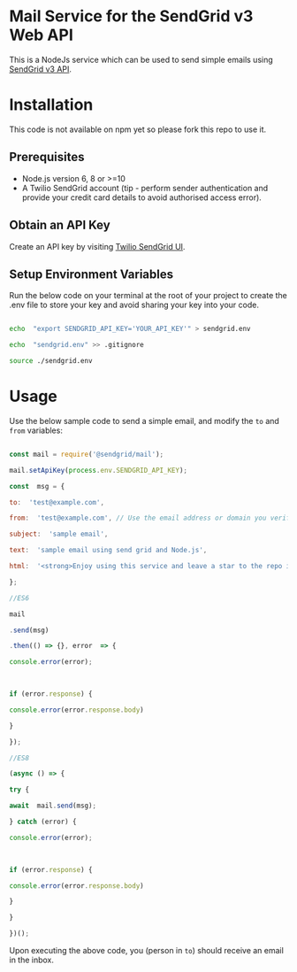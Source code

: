 
# Mail Service for the SendGrid v3 Web API

This is a NodeJs service which can be used to send simple emails using [SendGrid v3 API](https://sendgrid.com/docs/api-reference/).


# Installation
This code is not available on npm yet so please fork this repo to use it.
  

## Prerequisites

- Node.js version 6, 8 or >=10
- A Twilio SendGrid account (tip - perform sender authentication and provide your credit card details to avoid authorised access error).

  

## Obtain an API Key

Create an API key by visiting [Twilio SendGrid UI](https://app.sendgrid.com/settings/api_keys).

  

## Setup Environment Variables

Run the below code on your terminal at the root of your project to create the .env file to store your key and avoid sharing your key into your code.

  

```bash

echo  "export SENDGRID_API_KEY='YOUR_API_KEY'" > sendgrid.env

echo  "sendgrid.env" >> .gitignore

source ./sendgrid.env

```

# Usage

Use the below sample code to send a simple email, and modify the `to` and `from` variables:

 
```js

const mail = require('@sendgrid/mail');

mail.setApiKey(process.env.SENDGRID_API_KEY);

const  msg = {

to:  'test@example.com',

from:  'test@example.com', // Use the email address or domain you verified above

subject:  'sample email',

text:  'sample email using send grid and Node.js',

html:  '<strong>Enjoy using this service and leave a star to the repo if you like.</strong>',

};

//ES6

mail

.send(msg)

.then(() => {}, error  => {

console.error(error);

  

if (error.response) {

console.error(error.response.body)

}

});

//ES8

(async () => {

try {

await  mail.send(msg);

} catch (error) {

console.error(error);

  

if (error.response) {

console.error(error.response.body)

}

}

})();

```

  

Upon executing the above code, you (person in `to`) should receive an email in the inbox. 
